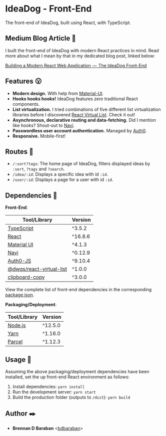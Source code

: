 # IdeaDog - Front-End

The front-end of IdeaDog, built using React, with TypeScript.

## Medium Blog Article :newspaper:

I built the front-end of IdeaDog with modern React practices in mind. Read more about what I mean by that in my dedicated blog post, linked below:

[Building a Modern React Web Application  —  The IdeaDog Front-End](https://medium.com/@bdov_/building-a-modern-react-web-application-the-ideadog-front-end-bc56dd3ca4b6)

## Features :open_mouth:

* **Modern design.** With help from [Material-UI](https://material-ui.com/).
* **Hooks hooks hooks!** IdeaDog features _zero_ traditional React components.
* **List virtualization.** I tried combinations of five different list virtualization libraries before I discovered [React Virtual List](https://www.npmjs.com/package/@dwqs/react-virtual-list). Check it out!
* **Asynchronous, declarative routing and data-fetching.** Did I mention like hooks? Shout-out to [Navi](https://frontarm.com/navi/en/).
* **Passwordless user account authentication.** Managed by [Auth0](https://auth0.com).
* **Responsive.** Mobile-first!

## Routes :light_rail:

* `/:sort?tags`: The home page of IdeaDog, filters displayed ideas by `:sort`, `?tags` and `?search`.
* `/idea/:id`: Displays a specific idea with id `:id`.
* `/user/:id`: Displays a page for a user with id `:id`.

## Dependencies :couple:

**Front-End**:

| Tool/Library             | Version |
| ------------------------ | ------- |
| [TypeScript](https://www.typescriptlang.org/) | ^3.5.2  |
| [React](https://reactjs.org/) | ^16.8.6 |
| [Material UI](https://material-ui.com/) | ^4.1.3 |
| [Navi](https://frontarm.com/navi/) | ^0.12.9 |
| [Auth0-JS](https://auth0.com) | ^9.10.4 |
| [@dwqs/react-virtual-list](https://www.npmjs.com/package/@dwqs/react-virtual-list) | ^1.0.0  |
| [clipboard-copy](https://www.npmjs.com/package/clipboard-copy) | ^3.0.0  |

View the complete list of front-end dependencies in the corresponding [package.json](./package.json).

**Packaging/Deployment**:

| Tool/Library     | Version    |
| ---------------- | ---------- |
| [Node.js](https://nodejs.org/en/) | ^12.5.0 |
| [Yarn](https://yarnpkg.com/en/) | ^1.16.0 |
| [Parcel](https://parceljs.org/) | ^1.12.3 |

## Usage :running:

Assuming the above packaging/deployment dependencies have been installed, set the up front-end React environment as follows:

1. Install dependencies: `yarn install`
2. Run the development server: `yarn start`
3. Build the production folder (outputs to `/dist`): `yarn build`

## Author :black_nib:

* __Brennan D Baraban__ <[bdbaraban](https://github.com/bdbaraban)>
